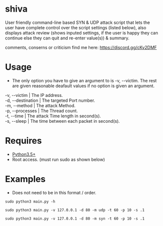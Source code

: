 # shiva

User friendly command-line based SYN & UDP attack script that lets the user have complete control over the script settings (listed below), also displays attack review (shows inputed settings, if the user is happy they can continue else they can quit and re-enter value(s)) & summary.

comments, conserns or criticism find me here: https://discord.gg/cKv2DMF

# Usage
* The only option you have to give an argument to is -v, --victim. The rest are given reasonable deafault values if no option is given an argument.

-v, --victim      | The IP address.                             
-d, --destination | The targeted Port number.                   
-m, --method      | The attack Method.                          
-p, --processes   | The Thread count.                         
-t, --time        | The attack Time length in second(s).        
-s, --sleep       | The time between each packet in second(s).  


# Requires
* [Python3.5+](http://www.dropwizard.io/1.0.2/docs/)
* Root access. (must run sudo as shown below)

# Examples
* Does not need to be in this format / order.
```
sudo python3 main.py -h
```
```
sudo python3 main.py -v 127.0.0.1 -d 80 -m udp -t 60 -p 10 -s .1
```
```
sudo python3 main.py -v 127.0.0.1 -d 80 -m syn -t 60 -p 10 -s .1
```
